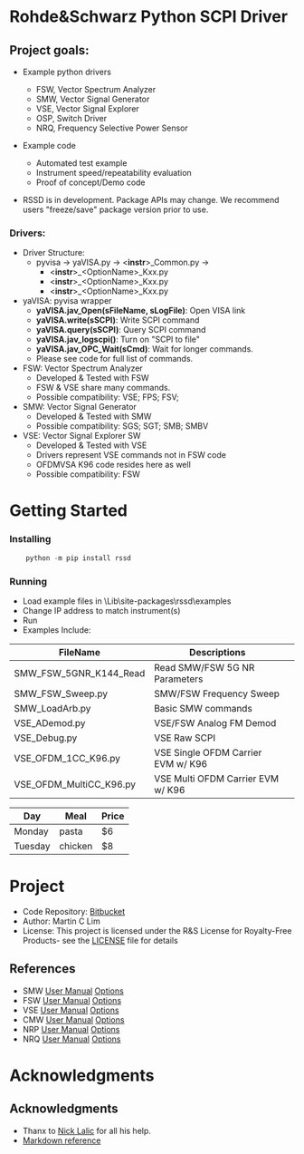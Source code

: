 Rohde&Schwarz Python SCPI Driver
=====================================================================

## Project goals:
* Example python drivers
    * FSW, Vector Spectrum Analyzer
    * SMW, Vector Signal Generator
    * VSE, Vector Signal Explorer
    * OSP, Switch Driver
    * NRQ, Frequency Selective Power Sensor

* Example code 
    * Automated test example
    * Instrument speed/repeatability evaluation
    * Proof of concept/Demo code
    
* RSSD is in development.  Package APIs may change. We recommend users "freeze/save" package version prior to use.

### Drivers:
* Driver Structure: 
    * pyvisa &rarr; yaVISA.py &rarr; &lt;**instr**&gt;\_Common.py &rarr; 
        * &lt;**instr**&gt;\_&lt;OptionName&gt;\_Kxx.py
        * &lt;**instr**&gt;\_&lt;OptionName&gt;\_Kxx.py
        * &lt;**instr**&gt;\_&lt;OptionName&gt;\_Kxx.py
* yaVISA: pyvisa wrapper
    * **yaVISA.jav_Open(sFileName, sLogFile)**: Open VISA link
    * **yaVISA.write(sSCPI)**: Write SCPI command
    * **yaVISA.query(sSCPI)**: Query SCPI command
    * **yaVISA.jav_logscpi()**: Turn on "SCPI to file"
    * **yaVISA.jav_OPC_Wait(sCmd)**: Wait for longer commands.
    * Please see code for full list of commands.
* FSW: Vector Spectrum Analyzer
    * Developed & Tested with FSW
    * FSW & VSE share many commands.
    * Possible compatibility: VSE; FPS; FSV;
* SMW: Vector Signal Generator
    * Developed & Tested with SMW
    * Possible compatibility: SGS; SGT; SMB; SMBV
* VSE: Vector Signal Explorer SW
    * Developed & Tested with VSE
    * Drivers represent VSE commands not in FSW code
    * OFDMVSA K96 code resides here as well
    * Possible compatibility: FSW

Getting Started
=====================================================================

### Installing
```python
    python -m pip install rssd
```

### Running
* Load example files in <Python>\Lib\site-packages\rssd\examples
* Change IP address to match instrument(s)
* Run
* Examples Include:

| FileName                | Descriptions                       |   |
|-------------------------|------------------------------------|---|
| SMW_FSW_5GNR_K144_Read  | Read SMW/FSW 5G NR Parameters      |   |
| SMW_FSW_Sweep.py        | SMW/FSW Frequency Sweep            |   |
| SMW_LoadArb.py          | Basic SMW commands                 |   |
| VSE_ADemod.py           | VSE/FSW Analog FM Demod            |   |
| VSE_Debug.py            | VSE Raw SCPI                       |   |
| VSE_OFDM_1CC_K96.py     | VSE Single OFDM Carrier EVM w/ K96 |   |
| VSE_OFDM_MultiCC_K96.py | VSE Multi  OFDM Carrier EVM w/ K96 |   |

| Day     | Meal    | Price |
| --------|---------|-------|
| Monday  | pasta   | $6    |
| Tuesday | chicken | $8    |

Project 
=====================================================================

* Code Repository: [Bitbucket](https://bitbucket.org/mclim/rs_scpi_driver/) 
* Author: Martin C Lim 
* License: This project is licensed under the R&S License for Royalty-Free Products- see the [LICENSE](LICENSE.txt) file for details

## References
* SMW [User Manual](https://www.rohde-schwarz.com/us/search_63238.html?term=smw+vector+user+manual&sort=relevance) [Options](https://www.rohde-schwarz.com/us/product/smw200a)
* FSW [User Manual](https://www.rohde-schwarz.com/us/search_63238.html?term=FSW+user+manual&sort=relevance) [Options](https://www.rohde-schwarz.com/us/product/fsw)
* VSE [User Manual](https://www.rohde-schwarz.com/us/search_63238.html?term=vse+base+user+manual) [Options](https://www.rohde-schwarz.com/us/product/vse)
* CMW [User Manual](https://www.rohde-schwarz.com/us/search_63238.html?term=cmw+user+manual) [Options](https://www.rohde-schwarz.com/us/product/CMW500)
* NRP [User Manual](https://www.rohde-schwarz.com/us/search_63238.html?term=nrp_s_sn+user+manual) [Options](https://www.rohde-schwarz.com/us/product/nrp_s_sn)
* NRQ [User Manual](https://www.rohde-schwarz.com/us/manual/nrq6/) [Options](https://www.rohde-schwarz.com/us/product/nrq6)

Acknowledgments
=====================================================================

## Acknowledgments
* Thanx to [Nick Lalic](https://pypi.org/project/rohdeschwarz/) for all his help.
* [Markdown reference](https://github.com/adam-p/markdown-here/wiki/Markdown-Cheatsheet)



